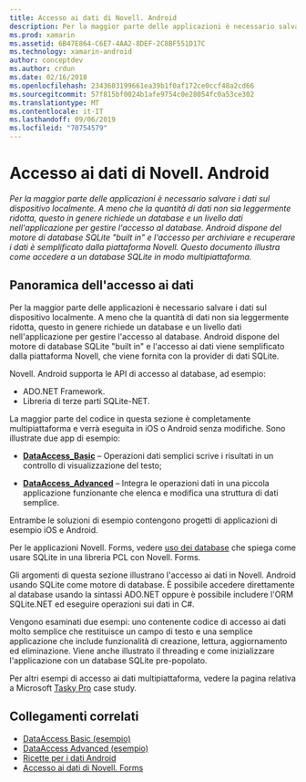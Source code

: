 ```yaml
---
title: Accesso ai dati di Novell. Android
description: Per la maggior parte delle applicazioni è necessario salvare i dati sul dispositivo localmente. A meno che la quantità di dati non sia leggermente ridotta, questo in genere richiede un database e un livello dati nell'applicazione per gestire l'accesso al database.  Android dispone del motore di database SQLite "built in" e l'accesso per archiviare e recuperare i dati è semplificato dalla piattaforma Novell. Questo documento illustra come accedere a un database SQLite in modo multipiattaforma.
ms.prod: xamarin
ms.assetid: 6B47E864-C6E7-4AA2-8DEF-2C8BF551D17C
ms.technology: xamarin-android
author: conceptdev
ms.author: crdun
ms.date: 02/16/2018
ms.openlocfilehash: 2343603199661ea39b1f0af172ce0ccf48a2cd66
ms.sourcegitcommit: 57f815bf0024b1afe9754c0e28054fc0a53ce302
ms.translationtype: MT
ms.contentlocale: it-IT
ms.lasthandoff: 09/06/2019
ms.locfileid: "70754579"
---
```

# <a name="xamarinandroid-data-access"></a>Accesso ai dati di Novell. Android

_Per la maggior parte delle applicazioni è necessario salvare i dati sul dispositivo localmente. A meno che la quantità di dati non sia leggermente ridotta, questo in genere richiede un database e un livello dati nell'applicazione per gestire l'accesso al database.  Android dispone del motore di database SQLite "built in" e l'accesso per archiviare e recuperare i dati è semplificato dalla piattaforma Novell. Questo documento illustra come accedere a un database SQLite in modo multipiattaforma._

## <a name="data-access-overview"></a>Panoramica dell'accesso ai dati

Per la maggior parte delle applicazioni è necessario salvare i dati sul dispositivo localmente. A meno che la quantità di dati non sia leggermente ridotta, questo in genere richiede un database e un livello dati nell'applicazione per gestire l'accesso al database. Android dispone del motore di database SQLite "built in" e l'accesso ai dati viene semplificato dalla piattaforma Novell, che viene fornita con la provider di dati SQLite.

Novell. Android supporta le API di accesso al database, ad esempio:

- ADO.NET Framework.
- Libreria di terze parti SQLite-NET.

La maggior parte del codice in questa sezione è completamente multipiattaforma e verrà eseguita in iOS o Android senza modifiche. Sono illustrate due app di esempio:

- [**DataAccess_Basic**](https://github.com/xamarin/mobile-samples/tree/master/DataAccess/Basic) &ndash; Operazioni dati semplici scrive i risultati in un controllo di visualizzazione del testo;

- [**DataAccess_Advanced**](https://github.com/xamarin/mobile-samples/tree/master/DataAccess/Advanced) &ndash; Integra le operazioni dati in una piccola applicazione funzionante che elenca e modifica una struttura di dati semplice.

Entrambe le soluzioni di esempio contengono progetti di applicazioni di esempio iOS e Android.

Per le applicazioni Novell. Forms, vedere [uso dei database](~/xamarin-forms/data-cloud/data/databases.md) che spiega come usare SQLite in una libreria PCL con Novell. Forms.

Gli argomenti di questa sezione illustrano l'accesso ai dati in Novell. Android usando SQLite come motore di database. È possibile accedere direttamente al database usando la sintassi ADO.NET oppure è possibile includere l'ORM SQLite.NET ed eseguire operazioni sui dati in C#.

Vengono esaminati due esempi: uno contenente codice di accesso ai dati molto semplice che restituisce un campo di testo e una semplice applicazione che include funzionalità di creazione, lettura, aggiornamento ed eliminazione. Viene anche illustrato il threading e come inizializzare l'applicazione con un database SQLite pre-popolato.

Per altri esempi di accesso ai dati multipiattaforma, vedere la pagina relativa a Microsoft [Tasky Pro](~/cross-platform/app-fundamentals/building-cross-platform-applications/case-study-tasky.md) case study.

## <a name="related-links"></a>Collegamenti correlati

- [DataAccess Basic (esempio)](https://github.com/xamarin/mobile-samples/tree/master/DataAccess/Basic)
- [DataAccess Advanced (esempio)](https://github.com/xamarin/mobile-samples/tree/master/DataAccess/Advanced)
- [Ricette per i dati Android](https://github.com/xamarin/recipes/tree/master/Recipes/android/data)
- [Accesso ai dati di Novell. Forms](~/xamarin-forms/data-cloud/data/databases.md)
